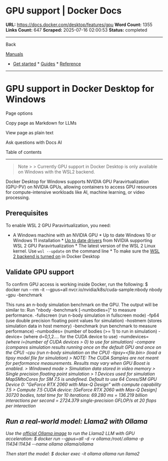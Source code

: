 # GPU support | Docker Docs

**URL:** https://docs.docker.com/desktop/features/gpu
**Word Count:** 1355
**Links Count:** 647
**Scraped:** 2025-07-16 02:00:53
**Status:** completed

---

Back

[Manuals](https://docs.docker.com/manuals/)

  * [Get started](https://docs.docker.com/get-started/)   * [Guides](https://docs.docker.com/guides/)   * [Reference](https://docs.docker.com/reference/)

* * *

# GPU support in Docker Desktop for Windows

Page options

Copy page as Markdown for LLMs

View page as plain text

Ask questions with Docs AI

Table of contents

* * *

> Note >  > Currently GPU support in Docker Desktop is only available on Windows with the WSL2 backend.

Docker Desktop for Windows supports NVIDIA GPU Paravirtualization \(GPU-PV\) on NVIDIA GPUs, allowing containers to access GPU resources for compute-intensive workloads like AI, machine learning, or video processing.

## Prerequisites

To enable WSL 2 GPU Paravirtualization, you need:

  * A Windows machine with an NVIDIA GPU   * Up to date Windows 10 or Windows 11 installation   * [Up to date drivers](https://developer.nvidia.com/cuda/wsl) from NVIDIA supporting WSL 2 GPU Paravirtualization   * The latest version of the WSL 2 Linux kernel. Use `wsl --update` on the command line   * To make sure the [WSL 2 backend is turned on](https://docs.docker.com/desktop/features/wsl/#turn-on-docker-desktop-wsl-2) in Docker Desktop

## Validate GPU support

To confirm GPU access is working inside Docker, run the following:               $ docker run --rm -it --gpus=all nvcr.io/nvidia/k8s/cuda-sample:nbody nbody -gpu -benchmark     

This runs an n-body simulation benchmark on the GPU. The output will be similar to:               Run "nbody -benchmark [-numbodies=<numBodies>]" to measure performance.             -fullscreen       (run n-body simulation in fullscreen mode)             -fp64             (use double precision floating point values for simulation)             -hostmem          (stores simulation data in host memory)             -benchmark        (run benchmark to measure performance)             -numbodies=<N>    (number of bodies (>= 1) to run in simulation)             -device=<d>       (where d=0,1,2.... for the CUDA device to use)             -numdevices=<i>   (where i=(number of CUDA devices > 0) to use for simulation)             -compare          (compares simulation results running once on the default GPU and once on the CPU)             -cpu              (run n-body simulation on the CPU)             -tipsy=<file.bin> (load a tipsy model file for simulation)          > NOTE: The CUDA Samples are not meant for performance measurements. Results may vary when GPU Boost is enabled.          > Windowed mode     > Simulation data stored in video memory     > Single precision floating point simulation     > 1 Devices used for simulation     MapSMtoCores for SM 7.5 is undefined.  Default to use 64 Cores/SM     GPU Device 0: "GeForce RTX 2060 with Max-Q Design" with compute capability 7.5          > Compute 7.5 CUDA device: [GeForce RTX 2060 with Max-Q Design]     30720 bodies, total time for 10 iterations: 69.280 ms     = 136.219 billion interactions per second     = 2724.379 single-precision GFLOP/s at 20 flops per interaction     

## Run a real-world model: Llama2 with Ollama

Use the [official Ollama image](https://hub.docker.com/r/ollama/ollama) to run the Llama2 LLM with GPU acceleration:               $ docker run --gpus=all -d -v ollama:/root/.ollama -p 11434:11434 --name ollama ollama/ollama     

Then start the model:               $ docker exec -it ollama ollama run llama2